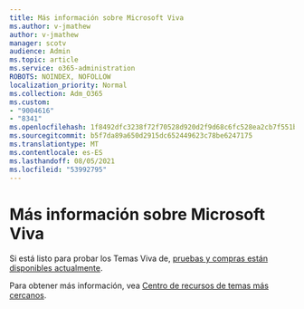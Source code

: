 ```yaml
---
title: Más información sobre Microsoft Viva
ms.author: v-jmathew
author: v-jmathew
manager: scotv
audience: Admin
ms.topic: article
ms.service: o365-administration
ROBOTS: NOINDEX, NOFOLLOW
localization_priority: Normal
ms.collection: Adm_O365
ms.custom:
- "9004616"
- "8341"
ms.openlocfilehash: 1f8492dfc3238f72f70528d920d2f9d68c6fc528ea2cb7f551b178c163255916
ms.sourcegitcommit: b5f7da89a650d2915dc652449623c78be6247175
ms.translationtype: MT
ms.contentlocale: es-ES
ms.lasthandoff: 08/05/2021
ms.locfileid: "53992795"
---
```

# <a name="learn-more-about-microsoft-viva-topics"></a>Más información sobre Microsoft Viva

Si está listo para probar los Temas Viva de, [pruebas y compras están disponibles actualmente](https://aka.ms/BuyVivaTopics).

Para obtener más información, vea [Centro de recursos de temas más cercanos](https://aka.ms/viva/topics/resources).
